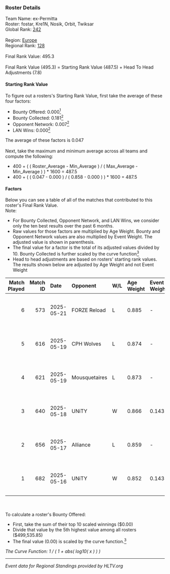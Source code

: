 ### Roster Details<br />
Team Name: ex-Permitta<br />
Roster: fostar, Kre1N, Nosik, Orbit, Twiksar<br />
Global Rank: [242](../../standings_global_2025_07_07.md)<br />
<br />
Region: [Europe]( ../../standings_europe_2025_07_07.md)<br />
Regional Rank: [128]( ../../standings_europe_2025_07_07.md)<br />
<br />
Final Rank Value:  495.3<br />
<br />
Final Rank Value (495.3) = Starting Rank Value (487.5) + Head To Head Adjustments (7.8)<br />

#### Starting Rank Value<br />
To figure out a rosters's Starting Rank Value, first take the average of these four factors:<br />
- Bounty Offered: 0.000[<sup>1</sup>](#table2)
- Bounty Collected: 0.181[<sup>2</sup>](#table1)
- Opponent Network: 0.007[<sup>2</sup>](#table1)
- LAN Wins: 0.000[<sup>2</sup>](#table1)

The average of these factors is 0.047<br />
<br />
Next, take the maximum and minimum average across all teams and compute the following:<br />
- 400 + ( ( Roster_Average - Min_Average ) / ( Max_Average - Min_Average ) ) * 1600 = 487.5
- 400 + ( ( 0.047 - 0.000 ) / ( 0.858 - 0.000 ) ) * 1600 = 487.5


#### Factors<br />
Below you can see a table of all of the matches that contributed to this roster's Final Rank Value.<br />
Note:<br />

- For Bounty Collected, Opponent Network, and LAN Wins, we consider only the ten best results over the past 6 months.
- Raw values for those factors are multiplied by Age Weight. Bounty and Opponent Network values are also multiplied by Event Weight. The adjusted value is shown in parenthesis.
- The final value for a factor is the total of its adjusted values divided by 10. Bounty Collected is further scaled by the curve function[<sup>3</sup>](#curveFunction)
- Head to head adjustments are based on rosters' starting rank values. The results shown below are adjusted by Age Weight and not Event Weight
<span id="table1"></span><br />


| Match Played | Match ID | Date       | Opponent      | W/L | Age Weight | Event Weight | Bounty Collected | Opponent Network | LAN Wins  | H2H Adj. | Roster                                 |
| -: | -: | :- | :- | :- | :- | :- | :- | :- | :- | -: | :- |
|            6 |      573 | 2025-05-21 | FORZE Reload  | L   | 0.885      | -            | -                | -                | -         |   -11.94 | fostar, Kre1N, Nosik, Orbit, Twiksar   |
|            5 |      616 | 2025-05-19 | CPH Wolves    | L   | 0.874      | -            | -                | -                | -         |    -4.28 | fostar, Kre1N, Orbit, Tionix, Twiksar  |
|            4 |      621 | 2025-05-19 | Mousquetaires | L   | 0.873      | -            | -                | -                | -         |   -14.30 | fostar, Kre1N, Orbit, P4TriCK, Twiksar |
|            3 |      640 | 2025-05-18 | UNiTY         | W   | 0.866      | 0.143        | 0.001 (0.000)    | 0.272 (0.034)    | 0 (0.000) |    19.97 | fostar, Kre1N, Orbit, Tionix, Twiksar  |
|            2 |      656 | 2025-05-17 | Alliance      | L   | 0.859      | -            | -                | -                | -         |    -1.95 | fostar, Kre1N, Orbit, Tionix, Twiksar  |
|            1 |      682 | 2025-05-16 | UNiTY         | W   | 0.852      | 0.143        | 0.001 (0.000)    | 0.272 (0.033)    | 0 (0.000) |    20.33 | Kre1N, Orbit, P4TriCK, Tionix, Twiksar |

<br />
<span id="table2"></span><br />
To calculate a roster's Bounty Offered:<br />

- First, take the sum of their top 10 scaled winnings ($0.00)
- Divide that value by the 5th highest value among all rosters ($499,535.85)
- The final value (0.00) is scaled by the curve function.[<sup>3</sup>](#curveFunction)

<span id="curveFunction"></span>_The Curve Function: 1 / ( 1 + abs( log10( x ) ) )_<br />

---
_Event data for Regional Standings provided by HLTV.org_<br />
